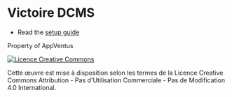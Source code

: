 # Victoire DCMS #

* Read the [setup guide](http://stash.appventus.com:7990/projects/VIC/repos/victoire/browse/INSTALLATION.md)

Property of AppVentus


[![Licence Creative Commons](http://i.creativecommons.org/l/by-nc-nd/4.0/88x31.png)](http://creativecommons.org/licenses/by-nc-nd/4.0/)

Cette œuvre est mise à disposition selon les termes de la Licence Creative Commons Attribution - Pas d'Utilisation Commerciale - Pas de Modification 4.0 International.

